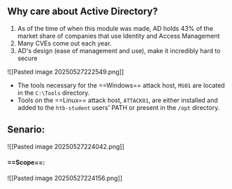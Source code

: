
## Why care about Active Directory?
1. As of the time of when this module was made, AD holds 43% of the market share of companies that use Identity and Access Management
2. Many CVEs come out each year.
3. AD's design (ease of management and use), make it incredibly hard to secure

![[Pasted image 20250527222549.png]]

- The tools necessary for the ==Windows== attack host, `MS01` are located in the `C:\Tools` directory.
- Tools on the ==Linux== attack host, `ATTACK01`, are either installed and added to the `htb-student` users' PATH or present in the `/opt` directory.

## Senario:
![[Pasted image 20250527224042.png]]

#### ==Scope==:
![[Pasted image 20250527224156.png]]

